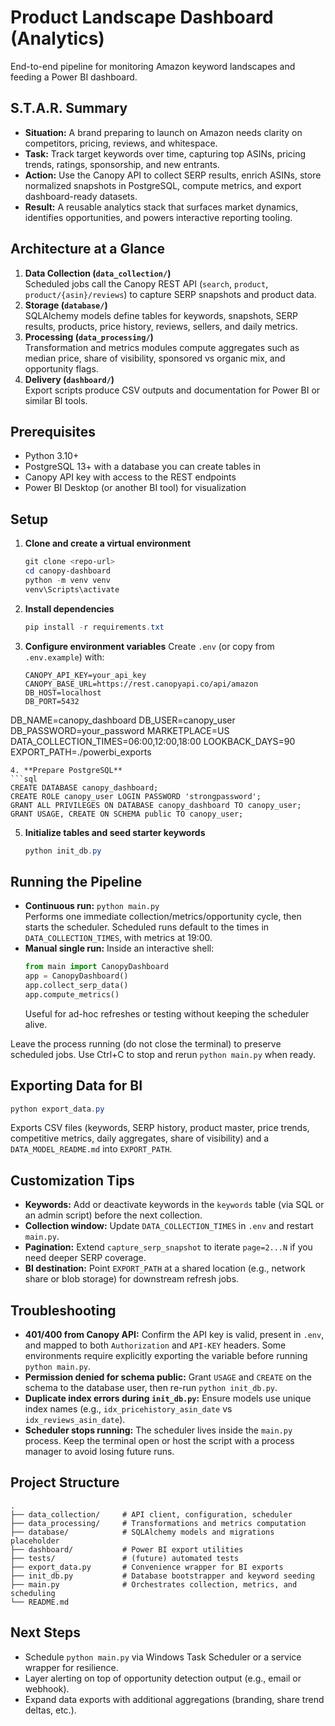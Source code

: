 # Product Landscape Dashboard (Analytics)

End-to-end pipeline for monitoring Amazon keyword landscapes and feeding a Power BI dashboard.

## S.T.A.R. Summary
- **Situation:** A brand preparing to launch on Amazon needs clarity on competitors, pricing, reviews, and whitespace.
- **Task:** Track target keywords over time, capturing top ASINs, pricing trends, ratings, sponsorship, and new entrants.
- **Action:** Use the Canopy API to collect SERP results, enrich ASINs, store normalized snapshots in PostgreSQL, compute metrics, and export dashboard-ready datasets.
- **Result:** A reusable analytics stack that surfaces market dynamics, identifies opportunities, and powers interactive reporting tooling.

## Architecture at a Glance
1. **Data Collection (`data_collection/`)**  
   Scheduled jobs call the Canopy REST API (`search`, `product`, `product/{asin}/reviews`) to capture SERP snapshots and product data.
2. **Storage (`database/`)**  
   SQLAlchemy models define tables for keywords, snapshots, SERP results, products, price history, reviews, sellers, and daily metrics.
3. **Processing (`data_processing/`)**  
   Transformation and metrics modules compute aggregates such as median price, share of visibility, sponsored vs organic mix, and opportunity flags.
4. **Delivery (`dashboard/`)**  
   Export scripts produce CSV outputs and documentation for Power BI or similar BI tools.

## Prerequisites
- Python 3.10+
- PostgreSQL 13+ with a database you can create tables in
- Canopy API key with access to the REST endpoints
- Power BI Desktop (or another BI tool) for visualization

## Setup
1. **Clone and create a virtual environment**
   ```powershell
   git clone <repo-url>
   cd canopy-dashboard
   python -m venv venv
   venv\Scripts\activate
   ```
2. **Install dependencies**
   ```powershell
   pip install -r requirements.txt
   ```
3. **Configure environment variables**
   Create `.env` (or copy from `.env.example`) with:
   ```
   CANOPY_API_KEY=your_api_key
   CANOPY_BASE_URL=https://rest.canopyapi.co/api/amazon
   DB_HOST=localhost
   DB_PORT=5432
DB_NAME=canopy_dashboard
DB_USER=canopy_user
   DB_PASSWORD=your_password
   MARKETPLACE=US
   DATA_COLLECTION_TIMES=06:00,12:00,18:00
   LOOKBACK_DAYS=90
   EXPORT_PATH=./powerbi_exports
   ```
4. **Prepare PostgreSQL**
   ```sql
   CREATE DATABASE canopy_dashboard;
   CREATE ROLE canopy_user LOGIN PASSWORD 'strongpassword';
   GRANT ALL PRIVILEGES ON DATABASE canopy_dashboard TO canopy_user;
   GRANT USAGE, CREATE ON SCHEMA public TO canopy_user;
   ```
5. **Initialize tables and seed starter keywords**
   ```powershell
   python init_db.py
   ```

## Running the Pipeline
- **Continuous run:** `python main.py`  
  Performs one immediate collection/metrics/opportunity cycle, then starts the scheduler. Scheduled runs default to the times in `DATA_COLLECTION_TIMES`, with metrics at 19:00.
- **Manual single run:** Inside an interactive shell:
  ```python
  from main import CanopyDashboard
  app = CanopyDashboard()
  app.collect_serp_data()
  app.compute_metrics()
  ```
  Useful for ad-hoc refreshes or testing without keeping the scheduler alive.

Leave the process running (do not close the terminal) to preserve scheduled jobs. Use Ctrl+C to stop and rerun `python main.py` when ready.

## Exporting Data for BI
```powershell
python export_data.py
```
Exports CSV files (keywords, SERP history, product master, price trends, competitive metrics, daily aggregates, share of visibility) and a `DATA_MODEL_README.md` into `EXPORT_PATH`.

## Customization Tips
- **Keywords:** Add or deactivate keywords in the `keywords` table (via SQL or an admin script) before the next collection.
- **Collection window:** Update `DATA_COLLECTION_TIMES` in `.env` and restart `main.py`.
- **Pagination:** Extend `capture_serp_snapshot` to iterate `page=2...N` if you need deeper SERP coverage.
- **BI destination:** Point `EXPORT_PATH` at a shared location (e.g., network share or blob storage) for downstream refresh jobs.

## Troubleshooting
- **401/400 from Canopy API:** Confirm the API key is valid, present in `.env`, and mapped to both `Authorization` and `API-KEY` headers. Some environments require explicitly exporting the variable before running `python main.py`.
- **Permission denied for schema public:** Grant `USAGE` and `CREATE` on the schema to the database user, then re-run `python init_db.py`.
- **Duplicate index errors during `init_db.py`:** Ensure models use unique index names (e.g., `idx_pricehistory_asin_date` vs `idx_reviews_asin_date`).
- **Scheduler stops running:** The scheduler lives inside the `main.py` process. Keep the terminal open or host the script with a process manager to avoid losing future runs.

## Project Structure
```
.
├── data_collection/     # API client, configuration, scheduler
├── data_processing/     # Transformations and metrics computation
├── database/            # SQLAlchemy models and migrations placeholder
├── dashboard/           # Power BI export utilities
├── tests/               # (future) automated tests
├── export_data.py       # Convenience wrapper for BI exports
├── init_db.py           # Database bootstrapper and keyword seeding
├── main.py              # Orchestrates collection, metrics, and scheduling
└── README.md
```

## Next Steps
- Schedule `python main.py` via Windows Task Scheduler or a service wrapper for resilience.
- Layer alerting on top of opportunity detection output (e.g., email or webhook).
- Expand data exports with additional aggregations (branding, share trend deltas, etc.).
